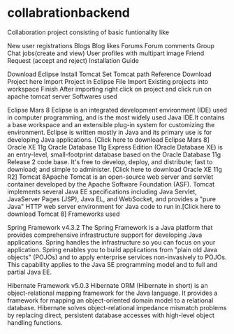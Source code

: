# collabrationbackend

Collaboration project consisting of basic funtionality like

New user registrations
Blogs
Blog likes
Forums
Forum comments
Group Chat
jobs(create and view)
User profiles with multipart image
Friend Request (accept and reject)
Installation Guide

Download Eclipse
Install Tomcat
Set Tomcat path Reference
Download Project here
Import Project in Eclipse
File
Import
Existing projects into workspace
Finish
After importing right click on project and click run on apache tomcat server
Softwares used

Eclipse Mars 8 Eclipse is an integrated development environment (IDE) used in computer programming, and is the most widely used Java IDE.It contains a base workspace and an extensible plug-in system for customizing the environment. Eclipse is written mostly in Java and its primary use is for developing Java applications. [Click here to download Eclipse Mars 8]
Oracle XE 11g Oracle Database 11g Express Edition (Oracle Database XE) is an entry-level, small-footprint database based on the Oracle Database 11g Release 2 code base. It's free to develop, deploy, and distribute; fast to download; and simple to administer. [Click here to download Oracle XE 11g R2]
Tomcat 8Apache Tomcat is an open-source web server and servlet container developed by the Apache Software Foundation (ASF). Tomcat implements several Java EE specifications including Java Servlet, JavaServer Pages (JSP), Java EL, and WebSocket, and provides a "pure Java" HTTP web server environment for Java code to run in.[Click here to download Tomcat 8]
Frameworks used

Spring Framework v4.3.2 The Spring Framework is a Java platform that provides comprehensive infrastructure support for developing Java applications. Spring handles the infrastructure so you can focus on your application. Spring enables you to build applications from "plain old Java objects" (POJOs) and to apply enterprise services non-invasively to POJOs. This capability applies to the Java SE programming model and to full and partial Java EE.

Hibernate Framework v5.0.3 Hibernate ORM (Hibernate in short) is an object-relational mapping framework for the Java language. It provides a framework for mapping an object-oriented domain model to a relational database. Hibernate solves object-relational impedance mismatch problems by replacing direct, persistent database accesses with high-level object handling functions.
 
